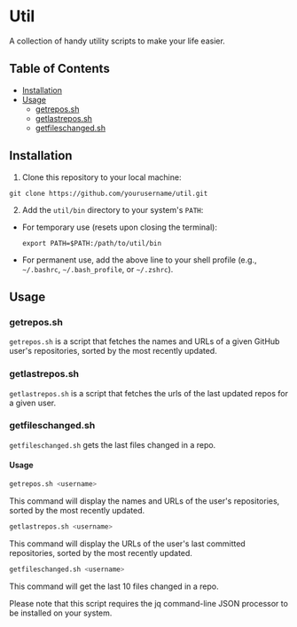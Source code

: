 # Util

A collection of handy utility scripts to make your life easier.

## Table of Contents

- [Installation](#installation)
- [Usage](#usage)
  - [getrepos.sh](#getrepossh)
  - [getlastrepos.sh](#getlastrepossh)
  - [getfileschanged.sh](#getfileschangedsh)

## Installation

1. Clone this repository to your local machine:

```
git clone https://github.com/yourusername/util.git
```


2. Add the `util/bin` directory to your system's `PATH`:

- For temporary use (resets upon closing the terminal):

  ```
  export PATH=$PATH:/path/to/util/bin
  ```

- For permanent use, add the above line to your shell profile (e.g., `~/.bashrc`, `~/.bash_profile`, or `~/.zshrc`).

## Usage

### getrepos.sh

`getrepos.sh` is a script that fetches the names and URLs of a given GitHub user's repositories, sorted by the most recently updated.

### getlastrepos.sh

`getlastrepos.sh` is a script that fetches the urls of the last updated repos for a given user.

### getfileschanged.sh

`getfileschanged.sh` gets the last files changed in a repo.

#### Usage

```bash
getrepos.sh <username>
```

This command will display the names and URLs of the user's repositories, sorted by the most recently updated.

```bash
getlastrepos.sh <username>
```

This command will display the URLs of the user's last committed repositories, sorted by the most recently updated.


```bash
getfileschanged.sh <username>
```

This command will get the last 10 files changed in a repo.

Please note that this script requires the jq command-line JSON processor to be installed on your system.
